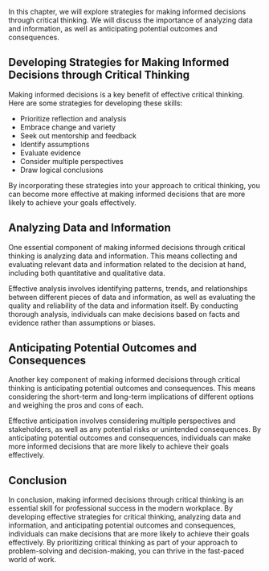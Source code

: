 
In this chapter, we will explore strategies for making informed decisions through critical thinking. We will discuss the importance of analyzing data and information, as well as anticipating potential outcomes and consequences.

Developing Strategies for Making Informed Decisions through Critical Thinking
-----------------------------------------------------------------------------

Making informed decisions is a key benefit of effective critical thinking. Here are some strategies for developing these skills:

* Prioritize reflection and analysis
* Embrace change and variety
* Seek out mentorship and feedback
* Identify assumptions
* Evaluate evidence
* Consider multiple perspectives
* Draw logical conclusions

By incorporating these strategies into your approach to critical thinking, you can become more effective at making informed decisions that are more likely to achieve your goals effectively.

Analyzing Data and Information
------------------------------

One essential component of making informed decisions through critical thinking is analyzing data and information. This means collecting and evaluating relevant data and information related to the decision at hand, including both quantitative and qualitative data.

Effective analysis involves identifying patterns, trends, and relationships between different pieces of data and information, as well as evaluating the quality and reliability of the data and information itself. By conducting thorough analysis, individuals can make decisions based on facts and evidence rather than assumptions or biases.

Anticipating Potential Outcomes and Consequences
------------------------------------------------

Another key component of making informed decisions through critical thinking is anticipating potential outcomes and consequences. This means considering the short-term and long-term implications of different options and weighing the pros and cons of each.

Effective anticipation involves considering multiple perspectives and stakeholders, as well as any potential risks or unintended consequences. By anticipating potential outcomes and consequences, individuals can make more informed decisions that are more likely to achieve their goals effectively.

Conclusion
----------

In conclusion, making informed decisions through critical thinking is an essential skill for professional success in the modern workplace. By developing effective strategies for critical thinking, analyzing data and information, and anticipating potential outcomes and consequences, individuals can make decisions that are more likely to achieve their goals effectively. By prioritizing critical thinking as part of your approach to problem-solving and decision-making, you can thrive in the fast-paced world of work.
